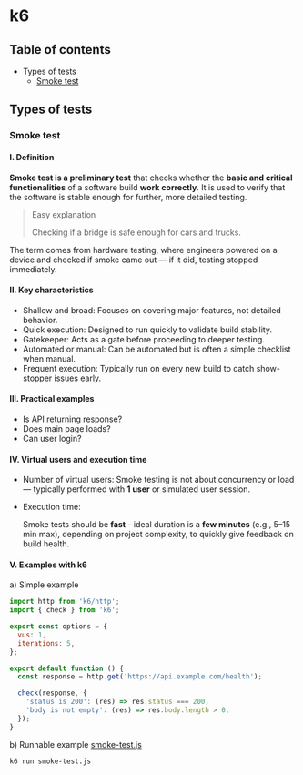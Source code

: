 # k6

## Table of contents

- Types of tests
    - [Smoke test](#smoke-test)

<!--
## Vocabulary

- VU - virtual user(s)
- latency - time between asking and receiving (low latency making quicker responses) - a good latency is below 300 ms
- throughput - number of requests handled in certain time (low is bad)
- iterations - repeated actions (like login)
- sleep - pause after request
- percale (more important than average) - p(90) - 90% of e.g. requests had that time
- service level objective (SLO) - it is like saying
    - The application will be available 99.8% of time
    - 90% of responses are within 0.5 seconds of receiving request
-->

## Types of tests

### Smoke test

#### I. Definition

**Smoke test is a preliminary test** that checks whether the **basic and critical functionalities** of a software build **work correctly**. It is used to verify that the software is stable enough for further, more detailed testing.

> Easy explanation 
>
> Checking if a bridge is safe enough for cars and trucks.

The term comes from hardware testing, where engineers powered on a device and checked if smoke came out — if it did, testing stopped immediately.

#### II. Key characteristics

- Shallow and broad: Focuses on covering major features, not detailed behavior.
- Quick execution: Designed to run quickly to validate build stability.
- Gatekeeper: Acts as a gate before proceeding to deeper testing.
- Automated or manual: Can be automated but is often a simple checklist when manual.
- Frequent execution: Typically run on every new build to catch show-stopper issues early.

#### III. Practical examples

- Is API returning response?
- Does main page loads?
- Can user login?

#### IV. Virtual users and execution time

- Number of virtual users:
  Smoke testing is not about concurrency or load — typically performed with **1 user** or simulated user session.

- Execution time:

  Smoke tests should be **fast** - ideal duration is a **few minutes** (e.g., 5–15 min max), depending on project complexity, to quickly give feedback on build health.

#### V. Examples with k6

a) Simple example

```js
import http from 'k6/http';
import { check } from 'k6';

export const options = {
  vus: 1,
  iterations: 5,
};

export default function () {
  const response = http.get('https://api.example.com/health');

  check(response, {
    'status is 200': (res) => res.status === 200,
    'body is not empty': (res) => res.body.length > 0,
  });
}
```

b) Runnable example [smoke-test.js](smoke-test.js)

```bash
k6 run smoke-test.js
```


<!--
- performance tests
    significant number of users

- load tests
- stress tests
- spike tests
-->